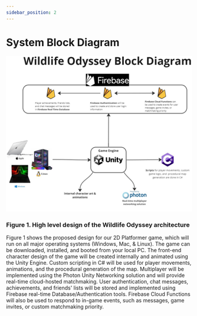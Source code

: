 ```yaml
---
sidebar_position: 2
---
```


# System Block Diagram


![System Block Diagram](https://raw.githubusercontent.com/Capstone-Projects-2024-Spring/project-rpg-elements-game/amcginn92-doc/documentation/src/components/Figure/img/SystemBlockDiagram.jpg)

### Figure 1. High level design of the Wildlife Odyssey architecture


Figure 1 shows the proposed design for our 2D Platformer game, which will run on all major operating systems (Windows, Mac, & Linux). The game can be downloaded, installed, and booted from your local PC. The front-end character design of the game will be created internally and animated using the Unity Engine. Custom scripting in C# will be used for player movements, animations, and the procedural generation of the map. Multiplayer will be implemented using the Photon Unity Networking solution and will provide real-time cloud-hosted matchmaking. User authentication, chat messages, achievements, and friends' lists will be stored and implemented using Firebase real-time Database/Authentication tools. Firebase Cloud Functions will also be used to respond to in-game events, such as messages, game invites, or custom matchmaking priority.
